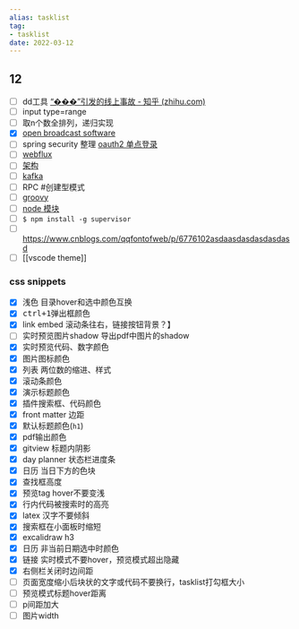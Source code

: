 ```yaml
---
alias: tasklist
tag:
- tasklist
date: 2022-03-12
---
```


## 12
- [ ] dd工具 [“���”引发的线上事故 - 知乎 (zhihu.com)](https://zhuanlan.zhihu.com/p/136963587)
- [ ] input type=range
- [ ] 取n个数全排列，递归实现
- [x] [open broadcast software](https://cdn-fastly.obsproject.com/downloads/OBS-Studio-27.2.3-Full-x64.zip)
- [ ] spring security 整理 [oauth2 单点登录](https://www.cnblogs.com/cjsblog/p/10548022.html)
- [ ] [webflux](https://blog.csdn.net/get_set/article/details/79480233)
- [ ] [架构](https://zhuanlan.zhihu.com/p/114876283)
- [ ] [kafka](https://www.cnblogs.com/jerrice/p/7194001.html)
- [ ] RPC #创建型模式 
- [ ] [groovy](https://www.jianshu.com/p/e8dec95c4326)
- [ ] [node 模块](https://www.jianshu.com/p/95c13145ada8)
- [ ] `$ npm install -g supervisor`
- [ ] https://www.cnblogs.com/qqfontofweb/p/6776102asdaasdasdasdasdasd
- [ ] [[vscode theme]] 
### css snippets
- [x] 浅色 目录hover和选中颜色互换
- [x] <kbd>ctrl+1</kbd>弹出框颜色
- [x] link embed 滚动条往右，链接按钮背景？】
- [ ] 实时预览图片shadow 导出pdf中图片的shadow
- [x] 实时预览代码、数字颜色
- [x] 图片图标颜色
- [x] 列表 两位数的缩进、样式
- [x] 滚动条颜色
- [x] 演示标题颜色
- [x] 插件搜索框、代码颜色
- [x] front matter 边距
- [x] 默认标题颜色(`h1`)
- [x] pdf输出颜色
- [x] gitview 标题内阴影
- [x] day planner 状态栏进度条
- [x] 日历 当日下方的色块
- [x] 查找框高度
- [x] 预览tag hover不要变浅
- [x] 行内代码被搜索时的高亮
- [x] latex 汉字不要倾斜
- [x] 搜索框在小面板时缩短
- [x] excalidraw h3
- [x] 日历 非当前日期选中时颜色
- [x] 链接 实时模式不要hover，预览模式超出隐藏
- [x] 右侧栏关闭时边间距
- [ ] 页面宽度缩小后块状的文字或代码不要换行，tasklist打勾框大小
- [ ] 预览模式标题hover距离
- [ ] p间距加大
- [ ] 图片width